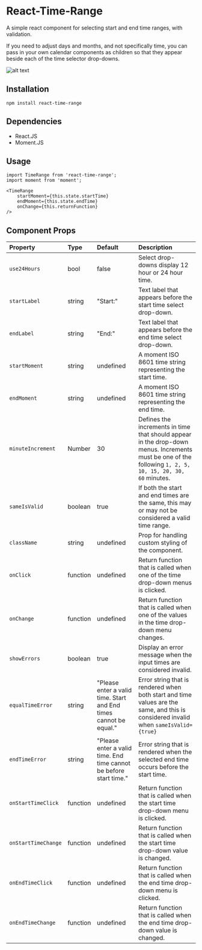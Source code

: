 # React-Time-Range

A simple react component for selecting start and end time ranges, with validation.

If you need to adjust days and months, and not specifically time, you can pass in your own calendar components as children so that they appear beside each of the time selector drop-downs.

![alt text](https://i.imgur.com/D4BHEXy.png "React Time Range")

Installation
-----

```
npm install react-time-range
```

Dependencies
-----
- React.JS
- Moment.JS

Usage
-----

```
import TimeRange from 'react-time-range';
import moment from 'moment';

<TimeRange
	startMoment={this.state.startTime}
	endMoment={this.state.endTime}
	onChange={this.returnFunction}
/>
```

Component Props
-----

| Property | Type | Default | Description |
|:---|:---|:---|:---|
| `use24Hours` | bool | false | Select drop-downs display 12 hour or 24 hour time. |
| `startLabel` | string | "Start:" | Text label that appears before the start time select drop-down. |
| `endLabel` | string | "End:" | Text label that appears before the end time select drop-down. |
| `startMoment` | string | undefined | A moment ISO 8601 time string representing the start time. |
| `endMoment` | string | undefined | A moment ISO 8601 time string representing the end time. |
| `minuteIncrement` | Number | 30 | Defines the increments in time that should appear in the drop-down menus. Increments must be one of the following `1, 2, 5, 10, 15, 20, 30, 60` minutes. |
| `sameIsValid` | boolean | true | If both the start and end times are the same, this may or may not be considered a valid time range. |
| `className` | string | undefined | Prop for handling custom styling of the component. |
| `onClick` | function | undefined | Return function that is called when one of the time drop-down menus is clicked. |
| `onChange` | function | undefined | Return function that is called when one of the values in the time drop-down menu changes. |
| `showErrors` | boolean | true | Display an error message when the input times are considered invalid. |
| `equalTimeError` | string | "Please enter a valid time. Start and End times cannot be equal." | Error string that is rendered when both start and time values are the same, and this is considered invalid when `sameIsValid={true}`|
| `endTimeError` | string | "Please enter a valid time. End time cannot be before start time." | Error string that is rendered when the selected end time occurs before the start time.|
| `onStartTimeClick` | function | undefined | Return function that is called when the start time drop-down menu is clicked. |
| `onStartTimeChange` | function | undefined | Return function that is called when the start time drop-down value is changed. |
| `onEndTimeClick` | function | undefined | Return function that is called when the end time drop-down menu is clicked. |
| `onEndTimeChange` | function | undefined | Return function that is called when the end time drop-down value is changed. |